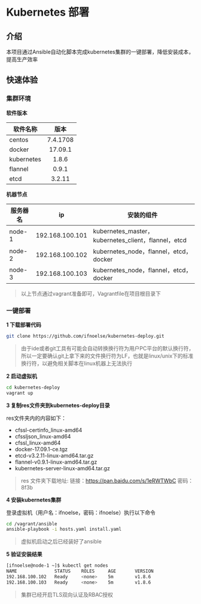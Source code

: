# Kubernetes 部署

## 介绍

本项目通过Ansible自动化脚本完成kubernetes集群的一键部署，降低安装成本，提高生产效率

##  快速体验

### 集群环境

**软件版本**

| 软件名称        | 版本           |
| ------------- |:-------------:|
| centos      | 7.4.1708 |
| docker      | 17.09.1   |
| kubernetes      | 1.8.6 |
| flannel      | 0.9.1    |
| etcd      | 3.2.11    |

**机器节点**

| 服务器名      | ip           | 安装的组件           |
| ------------- | ------------- |-------------|
| node-1      | 192.168.100.101 |kubernetes_master，kubernetes_client，flannel，etcd|
| node-2      | 192.168.100.102 |kubernetes_node，flannel，etcd，docker|
| node-3      | 192.168.100.103 |kubernetes_node，flannel，etcd，docker|

> 以上节点通过vagrant准备即可，Vagrantfile在项目根目录下

### 一键部署

**1 下载部署代码**

``` bash
git clone https://github.com/ifnoelse/kubernetes-deploy.git
```
>由于ide或者git工具有可能会自动转换换行符为用户PC平台的默认换行符，所以一定要确认git上拿下来的文件换行符为LF，也就是linux/unix下的标准换行符，以避免相关脚本在linux机器上无法执行

**2 启动虚拟机**

``` bash
cd kubernetes-deploy
vagrant up
```

**3 复制res文件夹到kubernetes-deploy目录**

res文件夹内的内容如下：
- cfssl-certinfo_linux-amd64
- cfssljson_linux-amd64
- cfssl_linux-amd64
- docker-17.09.1-ce.tgz
- etcd-v3.2.11-linux-amd64.tar.gz
- flannel-v0.9.1-linux-amd64.tar.gz
- kubernetes-server-linux-amd64.tar.gz

>res 文件夹下载地址: 链接：https://pan.baidu.com/s/1eRWTWbC 密码：8f3b

**4 安装kubernetes集群**

登录虚拟机（用户名：ifnoelse，密码：ifnoelse）执行以下命令
``` bash
cd /vagrant/ansible
ansible-playbook -i hosts.yaml install.yaml
```

> 虚拟机启动之后已经装好了ansible

**5 验证安装结果**
``` bash
[ifnoelse@node-1 ~]$ kubectl get nodes
NAME              STATUS    ROLES     AGE       VERSION
192.168.100.102   Ready     <none>    5m        v1.8.6
192.168.100.103   Ready     <none>    5m        v1.8.6

```

> 集群已经开启TLS双向认证及RBAC授权

